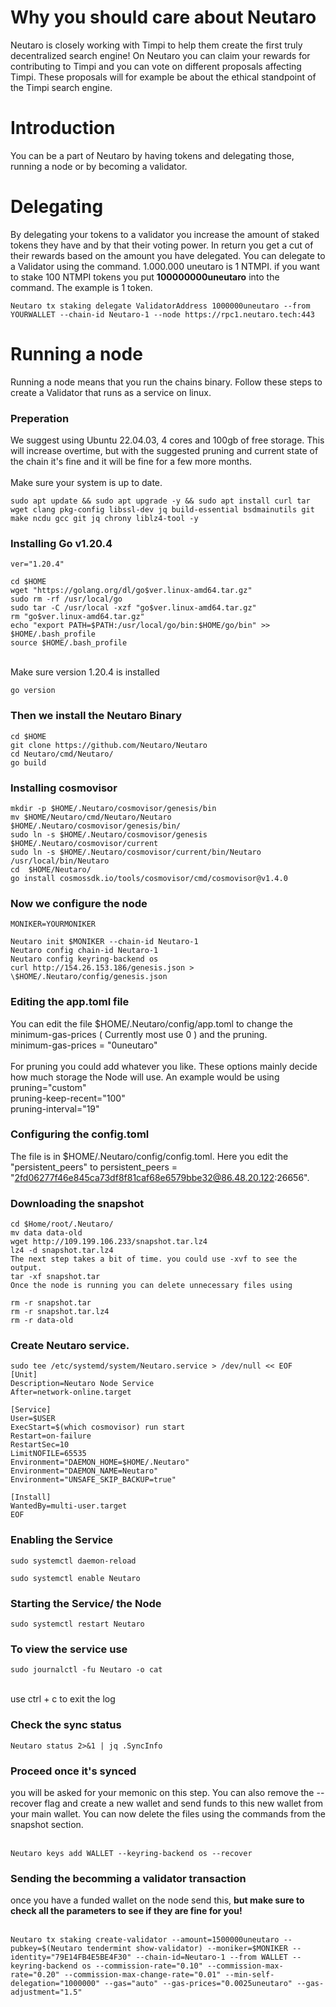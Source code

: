 # Why you should care about Neutaro
Neutaro is closely working with Timpi to help them create the first truly decentralized search engine! On Neutaro you can claim your rewards for contributing to Timpi and you can vote on different proposals affecting Timpi. These proposals will for example be about the ethical standpoint of the Timpi search engine.

# Introduction
You can be a part of Neutaro by having tokens and delegating those, running a node or by becoming a validator.

# Delegating
By delegating your tokens to a validator you increase the amount of staked tokens they have and by that their voting power. In return you get a cut of their rewards based on the amount you have delegated. You can delegate to a Validator using the command. 1.000.000 uneutaro is 1 NTMPI. if you want to stake 100 NTMPI tokens you put **100000000uneutaro** into the command. The example is 1 token.

```shell
Neutaro tx staking delegate ValidatorAddress 1000000uneutaro --from YOURWALLET --chain-id Neutaro-1 --node https://rpc1.neutaro.tech:443
```

# Running a node
Running a node means that you run the chains binary. Follow these steps to create a Validator that runs as a service on linux.

### Preperation
We suggest using Ubuntu 22.04.03, 4 cores and 100gb of free storage. This will increase overtime, but with the suggested pruning and current state of the chain it's fine and it will be fine for a few more months. <br>
<br>
Make sure your system is up to date. <br>
```shell
sudo apt update && sudo apt upgrade -y && sudo apt install curl tar wget clang pkg-config libssl-dev jq build-essential bsdmainutils git make ncdu gcc git jq chrony liblz4-tool -y
```

### Installing Go v1.20.4
```shell
ver="1.20.4"

cd $HOME
wget "https://golang.org/dl/go$ver.linux-amd64.tar.gz"
sudo rm -rf /usr/local/go
sudo tar -C /usr/local -xzf "go$ver.linux-amd64.tar.gz"
rm "go$ver.linux-amd64.tar.gz"
echo "export PATH=$PATH:/usr/local/go/bin:$HOME/go/bin" >> $HOME/.bash_profile
source $HOME/.bash_profile
```
<br>
Make sure version 1.20.4 is installed <br>

```shell
go version
```

### Then we install the Neutaro Binary
```shell
cd $HOME
git clone https://github.com/Neutaro/Neutaro
cd Neutaro/cmd/Neutaro/
go build
```

### Installing cosmovisor
```shell
mkdir -p $HOME/.Neutaro/cosmovisor/genesis/bin
mv $HOME/Neutaro/cmd/Neutaro/Neutaro $HOME/.Neutaro/cosmovisor/genesis/bin/
sudo ln -s $HOME/.Neutaro/cosmovisor/genesis $HOME/.Neutaro/cosmovisor/current
sudo ln -s $HOME/.Neutaro/cosmovisor/current/bin/Neutaro /usr/local/bin/Neutaro
cd  $HOME/Neutaro/
go install cosmossdk.io/tools/cosmovisor/cmd/cosmovisor@v1.4.0
```

### Now we configure the node

```shell
MONIKER=YOURMONIKER
```
```shell
Neutaro init $MONIKER --chain-id Neutaro-1
Neutaro config chain-id Neutaro-1
Neutaro config keyring-backend os
curl http://154.26.153.186/genesis.json > \$HOME/.Neutaro/config/genesis.json
```
### Editing the app.toml file
You can edit the file $HOME/.Neutaro/config/app.toml to change the minimum-gas-prices ( Currently most use 0 ) and the pruning. <br>
minimum-gas-prices = "0uneutaro" <br>
<br>
For pruning you could add whatever you like. These options mainly decide how much storage the Node will use. An example would be using<br>
pruning="custom" <br>
pruning-keep-recent="100" <br>
pruning-interval="19" <br>

### Configuring the config.toml
The file is in $HOME/.Neutaro/config/config.toml. Here you edit the "persistent_peers" to persistent_peers = "2fd06277f46e845ca73df8f81caf68e6579bbe32@86.48.20.122:26656". <br>

### Downloading the snapshot
```shell
cd $Home/root/.Neutaro/
mv data data-old
wget http://109.199.106.233/snapshot.tar.lz4
lz4 -d snapshot.tar.lz4
The next step takes a bit of time. you could use -xvf to see the output.
tar -xf snapshot.tar
Once the node is running you can delete unnecessary files using
```
```shell
rm -r snapshot.tar
rm -r snapshot.tar.lz4
rm -r data-old
```


### Create Neutaro service.
```shell
sudo tee /etc/systemd/system/Neutaro.service > /dev/null << EOF
[Unit]
Description=Neutaro Node Service
After=network-online.target

[Service]
User=$USER
ExecStart=$(which cosmovisor) run start
Restart=on-failure
RestartSec=10
LimitNOFILE=65535
Environment="DAEMON_HOME=$HOME/.Neutaro"
Environment="DAEMON_NAME=Neutaro"
Environment="UNSAFE_SKIP_BACKUP=true"

[Install]
WantedBy=multi-user.target
EOF 
```
### Enabling the Service
```shell
sudo systemctl daemon-reload
```
```shell
sudo systemctl enable Neutaro
```

### Starting the Service/ the Node
```shell
sudo systemctl restart Neutaro
```
### To view the service use
```shell
sudo journalctl -fu Neutaro -o cat
```
<br>
use ctrl + c to exit the log

### Check the sync status
```shell
Neutaro status 2>&1 | jq .SyncInfo
```

### **Proceed once it's synced**
you will be asked for your memonic on this step. You can also remove the --recover flag and create a new wallet and send funds to this new wallet from your main wallet. You can now delete the files using the commands from the snapshot section. <br>
<br>
```shell
Neutaro keys add WALLET --keyring-backend os --recover
```

### Sending the becomming a validator transaction
once you have a funded wallet on the node send this, **__but make sure to check all the parameters to see if they are fine for you!__** <br>
<br>
```shell
Neutaro tx staking create-validator --amount=1500000uneutaro --pubkey=$(Neutaro tendermint show-validator) --moniker=$MONIKER --identity="79E14FB4E5BE4F30" --chain-id=Neutaro-1 --from WALLET --keyring-backend os --commission-rate="0.10" --commission-max-rate="0.20" --commission-max-change-rate="0.01" --min-self-delegation="1000000" --gas="auto" --gas-prices="0.0025uneutaro" --gas-adjustment="1.5"
```
